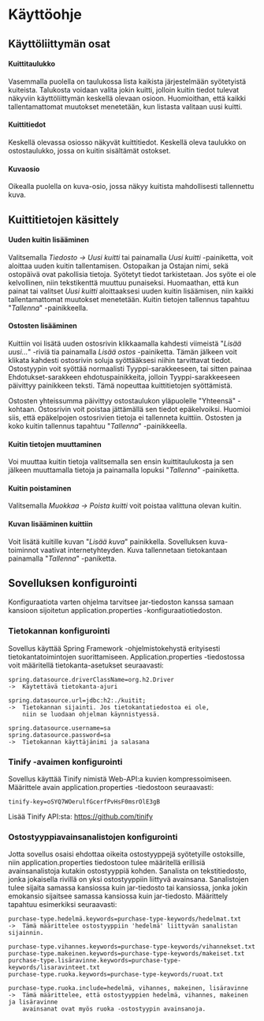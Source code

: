 # Käyttöohje

## Käyttöliittymän osat

#### Kuittitaulukko
Vasemmalla puolella on taulukossa lista kaikista järjestelmään syötetyistä kuiteista. Talukosta voidaan valita jokin kuitti, jolloin kuitin tiedot tulevat näkyviin käyttöliittymän keskellä olevaan osioon. Huomioithan, että kaikki tallentamattomat muutokset menetetään, kun listasta valitaan uusi kuitti.

#### Kuittitiedot
Keskellä olevassa osiosso näkyvät kuittitiedot. Keskellä oleva taulukko on ostostaulukko, jossa on kuitin sisältämät ostokset. 

#### Kuvaosio
Oikealla puolella on kuva-osio, jossa näkyy kuitista mahdollisesti tallennettu kuva. 

## Kuittitietojen käsittely

#### Uuden kuitin lisääminen
Valitsemalla _Tiedosto -> Uusi kuitti_ tai painamalla _Uusi kuitti_ -painiketta, voit aloittaa uuden kuitin tallentamisen. Ostopaíkan ja Ostajan nimi, sekä ostopäivä ovat pakollisia tietoja. Syötetyt tiedot tarkistetaan. Jos syöte ei ole kelvollinen, niin tekstikenttä muuttuu punaiseksi. Huomaathan, että kun painat tai valitset _Uusi kuitti_ aloittaaksesi uuden kuitin lisäämisen, niin kaikki tallentamattomat muutokset menetetään. Kuitin tietojen tallennus tapahtuu "_Tallenna_" -painikkeella.

#### Ostosten lisääminen
Kuittiin voi lisätä uuden ostosrivin klikkaamalla kahdesti viimeistä "_Lisää uusi..._" -riviä tia painamalla _Lisää ostos_ -painiketta. Tämän jälkeen voit klikata kahdesti ostosrivin soluja syöttääksesi niihin tarvittavat tiedot. Ostostyypin voit syöttää normaalisti Tyyppi-sarakkeeseen, tai sitten painaa Ehdotukset-sarakkeen ehdotuspainikkeita, jolloin Tyyppi-sarakkeeseen päivittyy painikkeen teksti. Tämä nopeuttaa kuittitietojen syöttämistä.
 
 Ostosten yhteissumma päivittyy ostostaulukon yläpuolelle "Yhteensä" -kohtaan. Ostosrivin voit poistaa jättämällä sen tiedot epäkelvoiksi. Huomioi siis, että epäkelpojen ostosrivien tietoja ei tallenneta kuittiin. Ostosten ja koko kuitin tallennus tapahtuu "_Tallenna_" -painikkeella.

#### Kuitin tietojen muuttaminen
Voi muuttaa kuitin tietoja valitsemalla sen ensin kuittitaulukosta ja sen jälkeen muuttamalla tietoja ja painamalla lopuksi "_Tallenna_" -painiketta.

#### Kuitin poistaminen
Valitsemalla _Muokkaa -> Poista kuitti_ voit poistaa valittuna olevan kuitin.

#### Kuvan lisääminen kuittiin
Voit lisätä kuitille kuvan "_Lisää kuva_" painikkella. Sovelluksen kuva-toiminnot vaativat internetyhteyden. Kuva tallennetaan tietokantaan painamalla "_Tallenna_" -paniketta.


## Sovelluksen konfigurointi

Konfiguraatiota varten ohjelma tarvitsee jar-tiedoston kanssa samaan kansioon sijoitetun application.properties -konfiguraatiotiedoston.

### Tietokannan konfigurointi
Sovellus käyttää Spring Framework -ohjelmistokehystä erityisesti tietokantatoimintojen suorittamiseen. Application.properties -tiedostossa voit määritellä tietokanta-asetukset seuraavasti:

<pre><code>spring.datasource.driverClassName=org.h2.Driver
->  Käytettävä tietokanta-ajuri

spring.datasource.url=jdbc:h2:./kuitit;
->  Tietokannan sijainti. Jos tietokantatiedostoa ei ole, 
    niin se luodaan ohjelman käynnistyessä.

spring.datasource.username=sa
spring.datasource.password=sa
->  Tietokannan käyttäjänimi ja salasana
</code></pre> 

### Tinify -avaimen konfigurointi

Sovellus käyttää Tinify nimistä Web-API:a kuvien kompressoimiseen. Määrittele avain application.properties -tiedostoon seuraavasti:

<pre><code>tinify-key=oSYQ7WOerulfGcerfPvHsF0msrOlE3gB</code></pre>

Lisää Tinify API:sta: https://github.com/tinify

### Ostostyyppiavainsanalistojen konfigurointi

Jotta sovellus osaisi ehdottaa oikeita ostostyyppejä syötetyille ostoksille, niin application.properties tiedostoon tulee määritellä erillisiä avainsanalistoja kutakin ostostyyppiä kohden. Sanalista on tekstitiedosto, jonka jokaisella rivillä on yksi ostostyyppiin liittyvä avainsana. Sanalistojen tulee sijaita samassa kansiossa kuin jar-tiedosto tai kansiossa, jonka jokin emokansio sijaitsee samassa kansiossa kuin jar-tiedosto. Määrittely tapahtuu esimerkiksi seuraavasti:

<pre><code>purchase-type.hedelmä.keywords=purchase-type-keywords/hedelmat.txt
->  Tämä määrittelee ostostyyppiin 'hedelmä' liittyvän sanalistan sijainnin.

purchase-type.vihannes.keywords=purchase-type-keywords/vihannekset.txt
purchase-type.makeinen.keywords=purchase-type-keywords/makeiset.txt
purchase-type.lisäravinne.keywords=purchase-type-keywords/lisaravinteet.txt
purchase-type.ruoka.keywords=purchase-type-keywords/ruoat.txt

purchase-type.ruoka.include=hedelmä, vihannes, makeinen, lisäravinne
->  Tämä määrittelee, että ostostyyppien hedelmä, vihannes, makeinen ja lisäravinne 
    avainsanat ovat myös ruoka -ostostyypin avainsanoja.
</code></pre>

